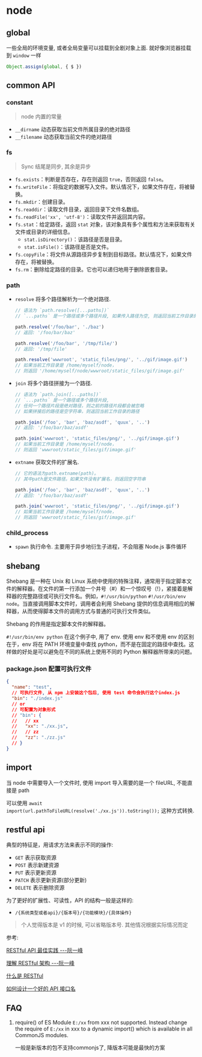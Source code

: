 # node

## global

一些全局的环境变量, 或者全局变量可以挂载到全剧对象上面. 就好像浏览器挂载到 `window` 一样

```Typescript
Object.assign(global, { $ })
```

## common API

### constant

> node 内置的常量

- `__dirname` 动态获取当前文件所属目录的绝对路径
- `__filename` 动态获取当前文件的绝对路径

### fs

> Sync 结尾是同步, 其余是异步

- `fs.exists`：判断是否存在，存在则返回 `true`，否则返回 `false`。
- `fs.writeFile`：将指定的数据写入文件。默认情况下，如果文件存在，将被替换。
- `fs.mkdir`：创建目录。
- `fs.readdir`：读取文件目录，返回目录下文件名数组。
- `fs.readFile('xx', 'utf-8')`：读取文件并返回其内容。
- `fs.stat`：给定路径，返回 `stat` 对象，该对象具有多个属性和方法来获取有关文件或目录的详细信息。
  - `stat.isDirectory()`：该路径是否是目录。
  - `stat.isFile()`：该路径是否是文件。
- `fs.copyFile`：将文件从源路径异步复制到目标路径。默认情况下，如果文件存在，将被替换。
- `fs.rm`：删除给定路径的目录。它也可以递归地用于删除嵌套目录。

### path

- `resolve` 将多个路径解析为一个绝对路径.

  ```js
  // 语法为 `path.resolve([...paths])`
  // `...paths` 是一个路径或多个路径片段, 如果传入路径为空, 则返回当前工作目录的绝对路径

  path.resolve('/foo/bar', './baz')
  // 返回: '/foo/bar/baz'
  
  path.resolve('/foo/bar', '/tmp/file/')
  // 返回: '/tmp/file'
  
  path.resolve('wwwroot', 'static_files/png/', '../gif/image.gif')
  // 如果当前工作目录是 /home/myself/node，
  // 则返回 '/home/myself/node/wwwroot/static_files/gif/image.gif'
  ```

- `join` 将多个路径拼接为一个路径.

  ```js
  // 语法为 `path.join([...paths])`
  // `...paths` 是一个路径或多个路径片段,
  // 任何一个路径片段是绝对路径，则之前的路径片段都会被忽略
  // 如果拼接后的路径是空字符串，则返回当前工作目录的路径

  path.join('/foo', 'bar', 'baz/asdf', 'quux', '..')
  // 返回: '/foo/bar/baz/asdf'
  
  path.join('wwwroot', 'static_files/png/', '../gif/image.gif')
  // 如果当前工作目录是 /home/myself/node，
  // 则返回 'wwwroot/static_files/gif/image.gif'
  ```

- `extname` 获取文件的扩展名.

  ```js
  // 它的语法为path.extname(path)。
  // 其中path是文件路径。如果文件没有扩展名，则返回空字符串

  path.join('/foo', 'bar', 'baz/asdf', 'quux', '..')
  // 返回: '/foo/bar/baz/asdf'
  
  path.join('wwwroot', 'static_files/png/', '../gif/image.gif')
  // 如果当前工作目录是 /home/myself/node，
  // 则返回 'wwwroot/static_files/gif/image.gif'
  ```

### child_process

- `spawn` 执行命令. 主要用于异步地衍生子进程，不会阻塞 Node.js 事件循环

## shebang

Shebang 是一种在 Unix 和 Linux 系统中使用的特殊注释，通常用于指定脚本文件的解释器。在文件的第一行添加一个井号（#）和一个惊叹号（!），紧接着是解释器的完整路径或可执行文件名。例如，`#!/usr/bin/python` `#!/usr/bin/env node`。当直接调用脚本文件时，调用者会利用 Shebang 提供的信息调用相应的解释器，从而使得脚本文件的调用方式与普通的可执行文件类似。

Shebang 的作用是指定脚本文件的解释器。

`#!/usr/bin/env python` 在这个例子中, 用了 env. 使用 env 和不使用 env 的区别在于，env 将在 PATH 环境变量中查找 python，而不是在固定的路径中查找。这样做的好处是可以避免在不同的系统上使用不同的 Python 解释器所带来的问题。

### package.json 配置可执行文件

```json
{
  "name": "test",
  // 可执行文件, 从 npm 上安装这个包后, 使用 test 命令会执行这个index.js
  "bin": "./index.js"
  // or
  // 可配置为对象形式
  // "bin": {
  //   // xx
  //   "xx": "./xx.js",
  //   // zz
  //   "zz": "./zz.js"
  // }
}
```

## import

当 node 中需要导入一个文件时, 使用 import 导入需要的是一个 fileURL, 不能直接是 path

可以使用 `await import(url.pathToFileURL(resolve('./xx.js')).toString());` 这种方式转换.

## restful api

典型的特征是，用请求方法来表示不同的操作:

- `GET` 表示获取资源
- `POST` 表示新建资源
- `PUT` 表示更新资源
- `PATCH` 表示更新资源(部分更新)
- `DELETE` 表示删除资源

为了更好的扩展性、可读性，API 的结构一般是这样的:

- `/{系统类型或者api}/{版本号}/{功能模块}/{具体操作}`

> 个人觉得版本是 v1 的时候, 可以省略版本号. 其他情况根据实际情况而定

参考:

[RESTful API 最佳实践 ---阮一峰](http://www.ruanyifeng.com/blog/2018/10/restful-api-best-practices.html)

[理解 RESTful 架构 ---阮一峰](http://www.ruanyifeng.com/blog/2011/09/restful.html)

[什么是 RESTful](https://easydoc.net/a/restful/)

[如何设计一个好的 API 接口名](https://easydoc.net/a/api-design/)

## FAQ

1. require() of ES Module `E:/xx` from xxx not supported. Instead change the require of `E:/xx` in xxx to a dynamic import() which is available in all CommonJS modules.

   一般是新版本的包不支持commonjs了, 降版本可能是最快的方案
